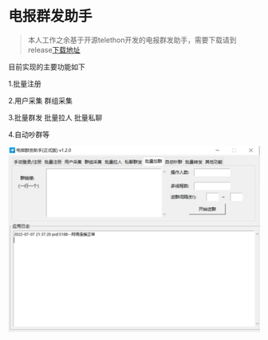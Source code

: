 # 电报群发助手

> 本人工作之余基于开源telethon开发的电报群发助手，需要下载请到release[下载地址](https://github.com/Cartwrights/telegram-sender/releases/download/tg/tg-sender.zip)


目前实现的主要功能如下

1.批量注册

2.用户采集 群组采集

3.批量群发 批量拉人 批量私聊

4.自动吵群等

<p>
    <img  src="https://raw.githubusercontent.com/Cartwrights/telegram-sender/main/images/1.png"  style="max-width:100%;">
</p>



